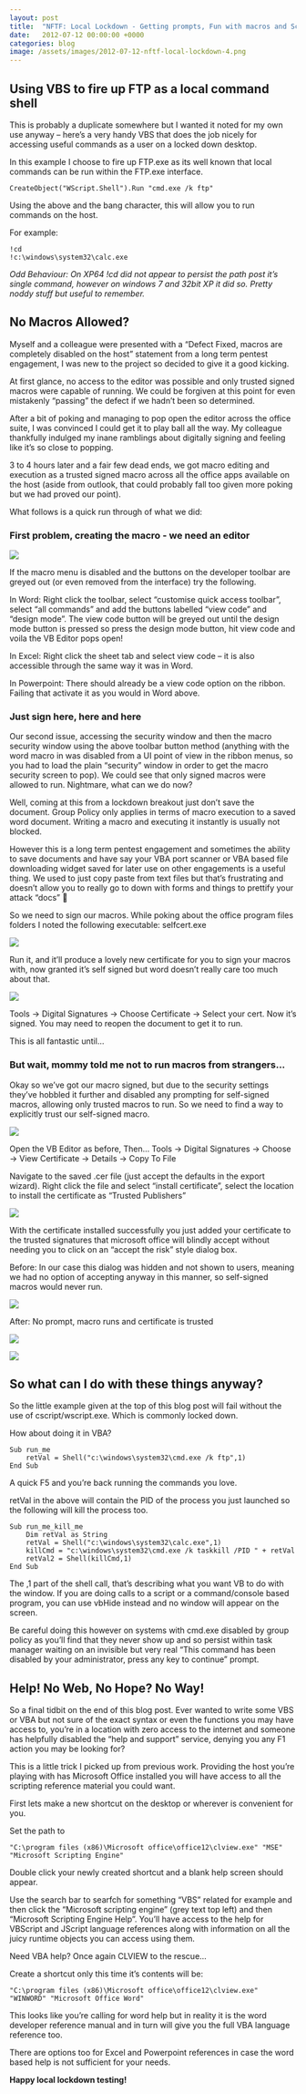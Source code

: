 ```yaml
---
layout: post
title:  "NFTF: Local Lockdown - Getting prompts, Fun with macros and Scripting help on airgapped systems"
date:   2012-07-12 00:00:00 +0000
categories: blog
image: /assets/images/2012-07-12-nftf-local-lockdown-4.png
---
```

## Using VBS to fire up FTP as a local command shell

This is probably a duplicate somewhere but I wanted it noted for my own use anyway – here’s a very handy VBS that does the job nicely for accessing useful commands as a user on a locked down desktop.

In this example I choose to fire up FTP.exe as its well known that local commands can be run within the FTP.exe interface.

```
CreateObject("WScript.Shell").Run "cmd.exe /k ftp"
```
Using the above and the bang character, this will allow you to run commands on the host.

For example: 

```
!cd 
!c:\windows\system32\calc.exe
```

*Odd Behaviour: On XP64 !cd did not appear to persist the path post it’s single command, however on windows 7 and 32bit XP it did so. Pretty noddy stuff but useful to remember.*

## No Macros Allowed?

Myself and a colleague were presented with a “Defect Fixed, macros are completely disabled on the host” statement from a long term pentest engagement, I was new to the project so decided to give it a good kicking.

At first glance, no access to the editor was possible and only trusted signed macros were capable of running. We could be forgiven at this point for even mistakenly “passing” the defect if we hadn’t been so determined.

After a bit of poking and managing to pop open the editor across the office suite, I was convinced I could get it to play ball all the way. My colleague thankfully indulged my inane ramblings about digitally signing and feeling like it’s so close to popping.

3 to 4 hours later and a fair few dead ends, we got macro editing and execution as a trusted signed macro across all the office apps available on the host (aside from outlook, that could probably fall too given more poking but we had proved our point).

What follows is a quick run through of what we did:

### First problem, creating the macro - we need an editor

![](/assets/images/2012-07-12-nftf-local-lockdown-1.png)

If the macro menu is disabled and the buttons on the developer toolbar are greyed out (or even removed from the interface) try the following.

In Word: Right click the toolbar, select “customise quick access toolbar”, select “all commands” and add the buttons labelled “view code” and “design mode”. The view code button will be greyed out until the design mode button is pressed so press the design mode button, hit view code and voila the VB Editor pops open!

In Excel: Right click the sheet tab and select view code – it is also accessible through the same way it was in Word.

In Powerpoint: There should already be a view code option on the ribbon. Failing that activate it as you would in Word above.

### Just sign here, here and here

Our second issue, accessing the security window and then the macro security window using the above toolbar button method (anything with the word macro in was disabled from a UI point of view in the ribbon menus, so you had to load the plain “security” window in order to get the macro security screen to pop). We could see that only signed macros were allowed to run. Nightmare, what can we do now?

Well, coming at this from a lockdown breakout just don’t save the document. Group Policy only applies in terms of macro execution to a saved word document. Writing a macro and executing it instantly is usually not blocked.

However this is a long term pentest engagement and sometimes the ability to save documents and have say your VBA port scanner or VBA based file downloading widget saved for later use on other engagements is a useful thing. We used to just copy paste from text files but that’s frustrating and doesn’t allow you to really go to down with forms and things to prettify your attack “docs” 🙂

So we need to sign our macros. While poking about the office program files folders I noted the following executable: selfcert.exe

![](/assets/images/2012-07-12-nftf-local-lockdown-2.png)

Run it, and it’ll produce a lovely new certificate for you to sign your macros with, now granted it’s self signed but word doesn’t really care too much about that.

![](/assets/images/2012-07-12-nftf-local-lockdown-3.png)

Tools -> Digital Signatures -> Choose Certificate -> Select your cert. Now it’s signed. You may need to reopen the document to get it to run.

This is all fantastic until…

### But wait, mommy told me not to run macros from strangers...

Okay so we’ve got our macro signed, but due to the security settings they’ve hobbled it further and disabled any prompting for self-signed macros, allowing only trusted macros to run. So we need to find a way to explicitly trust our self-signed macro.

![](/assets/images/2012-07-12-nftf-local-lockdown-4.png)

Open the VB Editor as before, Then… Tools -> Digital Signatures -> Choose -> View Certificate -> Details -> Copy To File

Navigate to the saved .cer file (just accept the defaults in the export wizard). Right click the file and select “install certificate”, select the location to install the certificate as “Trusted Publishers”

![](/assets/images/2012-07-12-nftf-local-lockdown-5.png)

With the certificate installed successfully you just added your certificate to the trusted signatures that microsoft office will blindly accept without needing you to click on an “accept the risk” style dialog box.

Before: In our case this dialog was hidden and not shown to users, meaning we had no option of accepting anyway in this manner, so self-signed macros would never run.

![](/assets/images/2012-07-12-nftf-local-lockdown-6.png)

After: No prompt, macro runs and certificate is trusted

![](/assets/images/2012-07-12-nftf-local-lockdown-7.png)

![](/assets/images/2012-07-12-nftf-local-lockdown-8.png)

## So what can I do with these things anyway?

So the little example given at the top of this blog post will fail without the use of cscript/wscript.exe. Which is commonly locked down.

How about doing it in VBA?

```
Sub run_me
    retVal = Shell("c:\windows\system32\cmd.exe /k ftp",1)
End Sub
```
A quick F5 and you’re back running the commands you love.

retVal in the above will contain the PID of the process you just launched so the following will kill the process too.

```
Sub run_me_kill_me
    Dim retVal as String
    retVal = Shell("c:\windows\system32\calc.exe",1)
    killCmd = "c:\windows\system32\cmd.exe /k taskkill /PID " + retVal
    retVal2 = Shell(killCmd,1)
End Sub
```

The ,1 part of the shell call, that’s describing what you want VB to do with the window. If you are doing calls to a script or a command/console based program, you can use vbHide instead and no window will appear on the screen.

Be careful doing this however on systems with cmd.exe disabled by group policy as you’ll find that they never show up and so persist within task manager waiting on an invisible but very real “This command has been disabled by your administrator, press any key to continue” prompt.

## Help! No Web, No Hope? No Way!

So a final tidbit on the end of this blog post. Ever wanted to write some VBS or VBA but not sure of the exact syntax or even the functions you may have access to, you’re in a location with zero access to the internet and someone has helpfully disabled the “help and support” service, denying you any F1 action you may be looking for?

This is a little trick I picked up from previous work. Providing the host you’re playing with has Microsoft Office installed you will have access to all the scripting reference material you could want.

First lets make a new shortcut on the desktop or wherever is convenient for you.

Set the path to

```
"C:\program files (x86)\Microsoft office\office12\clview.exe" "MSE" "Microsoft Scripting Engine"
```

Double click your newly created shortcut and a blank help screen should appear.

Use the search bar to searfch for something “VBS” related for example and then click the “Microsoft scripting engine” (grey text top left) and then “Microsoft Scripting Engine Help”. You’ll have access to the help for VBScript and JScript language references along with information on all the juicy runtime objects you can access using them.

Need VBA help? Once again CLVIEW to the rescue…

Create a shortcut only this time it’s contents will be:

```
"C:\program files (x86)\Microsoft office\office12\clview.exe" "WINWORD" "Microsoft Office Word"
```

This looks like you’re calling for word help but in reality it is the word developer reference manual and in turn will give you the full VBA language reference too.

There are options too for Excel and Powerpoint references in case the word based help is not sufficient for your needs.

**Happy local lockdown testing!**